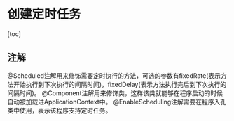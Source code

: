 # 创建定时任务
[toc]
## 注解
@Scheduled注解用来修饰需要定时执行的方法，可选的参数有fixedRate(表示方法开始执行到下次执行的间隔时间)，fixedDelay(表示方法执行完后到下次执行的间隔时间)。
@Component注解用来修饰类，这样该类就能够在程序启动的时候自动被加载进ApplicationContext中。
@EnableScheduling注解需要在程序入孔类中使用，表示该程序支持定时任务。